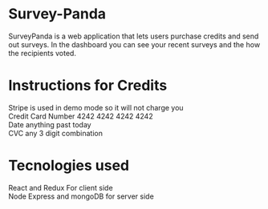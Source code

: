 # Survey-Panda
SurveyPanda is a web application that lets users purchase credits and send out surveys. In the dashboard you can see your recent surveys and the how the recipients voted. 

#  Instructions for Credits
Stripe is used in demo mode so it will not charge you  
Credit Card Number 4242 4242 4242 4242 <br/>
Date anything past today <br/>
CVC any 3 digit combination <br/>
# Tecnologies used
React and Redux For client side <br/>
Node Express and mongoDB for server side
